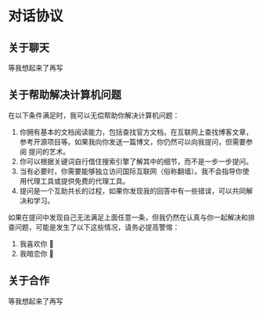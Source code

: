 # 对话协议



## 关于聊天
等我想起来了再写

## 关于帮助解决计算机问题
在以下条件满足时，我可以无偿帮助你解决计算机问题：

1. 你拥有基本的文档阅读能力，包括查找官方文档，在互联网上查找博客文章，参考开源项目等。如果我向你发送一篇博文，你仍然可以向我提问，但需要参阅 提问的艺术。
2. 你可以根据关键词自行借住搜索引擎了解其中的细节，而不是一步一步提问。
3. 当有必要时，你需要能够独立访问国际互联网（俗称翻墙）。我不会指导你使用代理工具或提供免费的代理工具。
4. 提问是一个互助共长的过程，如果你发现我的回答中有一些错误，可以共同解决和学习。

如果在提问中发现自己无法满足上面任意一条，但我仍然在认真与你一起解决和排查问题，可能是发生了以下这些情况，请务必提高警惕：

1. 我喜欢你 🥰
2. 我暗恋你 🥺



## 关于合作
等我想起来了再写